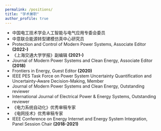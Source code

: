 ```yaml
---
permalink: /positions/
title: "学术兼职"
author_profile: true
---
```


* 中国电工技术学会人工智能与电气应用专委会委员
* 中意联合能源转型建模仿真中心研究员
* Protection and Control of Modern Power Systems, Associate Editor **(2022-)**
* 《上海交通大学学报》副编辑 **(2021-)**
* Journal of Modern Power Systems and Clean Energy, Associate Editor **(2018)**
* Frontiers in Energy, Guest Editor **(2020)**
* IEEE PES Task Force on Power System Uncertainty Quantification and Uncertainty-Aware Decision-Making, Member 
* Journal of Modern Power Systems and Clean Energy, Outstanding reviewer
* International Journal of Electrical Power & Energy Systems, Outstanding reviewer
* 《电力系统自动化》优秀审稿专家
* 《电网技术》优秀审稿专家
* IEEE Conference on Energy Internet and Energy System Integration, Panel Session Chair **(2018-2021)**
